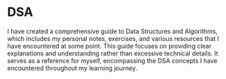 # DSA
I have created a comprehensive guide to Data Structures and Algorithms, which includes my personal notes, exercises, and various resources that I have encountered at some point. This guide focuses on providing clear explanations and understanding rather than excessive technical details. It serves as a reference for myself, encompassing the DSA concepts I have encountered throughout my learning journey.
